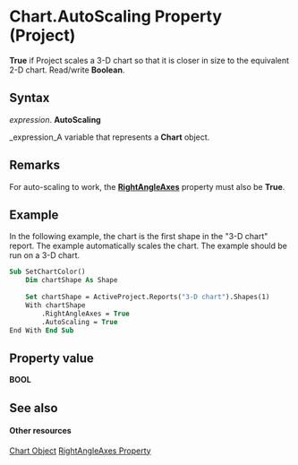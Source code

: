 
# Chart.AutoScaling Property (Project)
 **True** if Project scales a 3-D chart so that it is closer in size to the equivalent 2-D chart. Read/write **Boolean**.

## Syntax

 _expression_. **AutoScaling**

 _expression_A variable that represents a  **Chart** object.


## Remarks

For auto-scaling to work, the  **[RightAngleAxes](51e8cde1-53c7-90ff-b5c7-72a091461f6b.md)** property must also be **True**. 


## Example

In the following example, the chart is the first shape in the "3-D chart" report. The example automatically scales the chart. The example should be run on a 3-D chart.


```vb
Sub SetChartColor()
    Dim chartShape As Shape
    
    Set chartShape = ActiveProject.Reports("3-D chart").Shapes(1)
    With chartShape
        .RightAngleAxes = True
        .AutoScaling = True
End With End Sub
```


## Property value

 **BOOL**


## See also


#### Other resources


 [Chart Object](810d4ec1-69d2-c432-b9da-57042b783b85.md)
 [RightAngleAxes Property](51e8cde1-53c7-90ff-b5c7-72a091461f6b.md)
